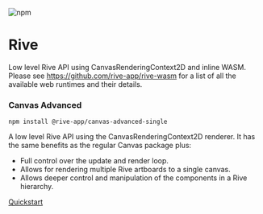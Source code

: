 ![npm](https://img.shields.io/npm/v/@rive-app/canvas-advanced-single)

# Rive 
Low level Rive API using CanvasRenderingContext2D and inline WASM. Please see https://github.com/rive-app/rive-wasm for a list of all the available web runtimes and their details.

### Canvas Advanced 
```
npm install @rive-app/canvas-advanced-single
```
A low level Rive API using the CanvasRenderingContext2D renderer. It has the same benefits as the regular Canvas package plus:
- Full control over the update and render loop.
- Allows for rendering multiple Rive artboards to a single canvas.
- Allows deeper control and manipulation of the components in a Rive hierarchy.

[Quickstart](https://github.com/rive-app/rive-wasm#quick-start)